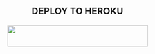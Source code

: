 ## <p align="center">DEPLOY TO HEROKU</p>

<p align="center"><a href="https://heroku.com/deploy?template=https://github.com/Uraani09/URAA-USERBOT">
  <img src="https://img.shields.io/badge/Deploy%20To%20Heroku-aqua?style=flat&logo=heroku" width="325" height="50.100" /></a></p>
